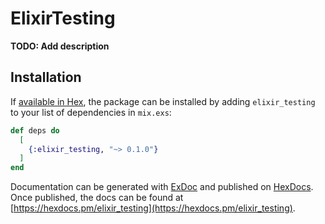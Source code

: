 # ElixirTesting

**TODO: Add description**

## Installation

If [available in Hex](https://hex.pm/docs/publish), the package can be installed
by adding `elixir_testing` to your list of dependencies in `mix.exs`:

```elixir
def deps do
  [
    {:elixir_testing, "~> 0.1.0"}
  ]
end
```

Documentation can be generated with [ExDoc](https://github.com/elixir-lang/ex_doc)
and published on [HexDocs](https://hexdocs.pm). Once published, the docs can
be found at [https://hexdocs.pm/elixir_testing](https://hexdocs.pm/elixir_testing).

